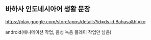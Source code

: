 ## 바하사 인도네시아어 생활 문장

https://play.google.com/store/apps/details?id=ds.id.Bahasa&hl=ko

android(애니메이션 작업, 음성 녹음 플레이 작업만 남음) 
